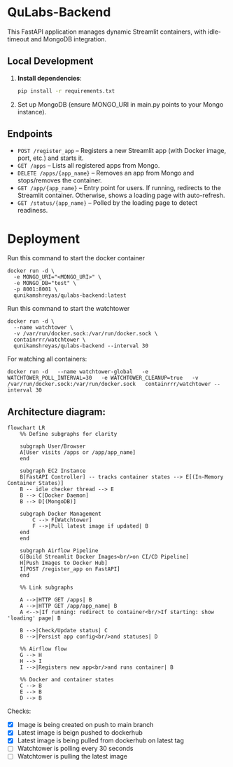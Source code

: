 # QuLabs-Backend

This FastAPI application manages dynamic Streamlit containers, with idle-timeout and MongoDB integration.

## Local Development

1. **Install dependencies**:
   ```bash
   pip install -r requirements.txt
   ```

2. Set up MongoDB (ensure MONGO_URI in main.py points to your Mongo instance).



## Endpoints

- `POST /register_app` – Registers a new Streamlit app (with Docker image, port, etc.) and starts it.
- `GET /apps` – Lists all registered apps from Mongo.
- `DELETE /apps/{app_name}` – Removes an app from Mongo and stops/removes the container.
- `GET /app/{app_name}` – Entry point for users. If running, redirects to the Streamlit container. Otherwise, shows a loading page with auto-refresh.
- `GET /status/{app_name}` – Polled by the loading page to detect readiness.

# Deployment

Run this command to start the docker container
```
docker run -d \
  -e MONGO_URI="<MONGO_URI>" \
  -e MONGO_DB="test" \
  -p 8001:8001 \
  qunikamshreyas/qulabs-backend:latest
```

Run this command to start the watchtower
```
docker run -d \
  --name watchtower \
  -v /var/run/docker.sock:/var/run/docker.sock \
  containrrr/watchtower \
  qunikamshreyas/qulabs-backend --interval 30
```

For watching all containers:
```
docker run -d   --name watchtower-global   -e WATCHTOWER_POLL_INTERVAL=30   -e WATCHTOWER_CLEANUP=true   -v /var/run/docker.sock:/var/run/docker.sock   containrrr/watchtower --interval 30
```


## Architecture diagram:

```mermaid
flowchart LR
    %% Define subgraphs for clarity

    subgraph User/Browser
    A[User visits /apps or /app/app_name]
    end

    subgraph EC2 Instance
    B[FastAPI Controller] -- tracks container states --> E[(In-Memory Container States)]
    B -- idle checker thread --> E
    B --> C[Docker Daemon]
    B --> D[(MongoDB)]

    subgraph Docker Management
        C --> F[Watchtower]
        F -->|Pull latest image if updated| B
    end
    end

    subgraph Airflow Pipeline
    G[Build Streamlit Docker Images<br/>on CI/CD Pipeline]
    H[Push Images to Docker Hub]
    I[POST /register_app on FastAPI]
    end

    %% Link subgraphs

    A -->|HTTP GET /apps| B
    A -->|HTTP GET /app/app_name| B
    A <-->|If running: redirect to container<br/>If starting: show 'loading' page| B

    B -->|Check/Update status| C
    B -->|Persist app config<br/>and statuses| D

    %% Airflow flow
    G --> H
    H --> I
    I -->|Registers new app<br/>and runs container| B

    %% Docker and container states
    C --> B
    E --> B
    D --> B
```

Checks:
- [x] Image is being created on push to main branch
- [x] Latest image is beign pushed to dockerhub
- [x] Latest image is being pulled from dockerhub on latest tag
- [ ] Watchtower is polling every 30 seconds
- [ ] Watchtower is pulling the latest image
